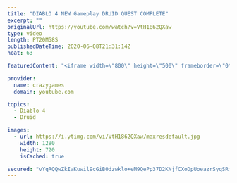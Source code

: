 ```yaml
---
title: "DIABLO 4 NEW Gameplay DRUID QUEST COMPLETE"
excerpt: ""
originalUrl: https://youtube.com/watch?v=VtH1862QXaw
type: video
length: PT20M58S
publishedDateTime: 2020-06-08T21:31:14Z
heat: 63

featuredContent: "<iframe width=\"800\" height=\"500\" frameborder=\"0\" src=\"https://www.youtube.com/embed/VtH1862QXaw\" allow=\"accelerometer; autoplay; encrypted-media; gyroscope; picture-in-picture\" allowfullscreen></iframe>"

provider:
  name: crazygames
  domain: youtube.com

topics:
  - Diablo 4
  - Druid

images:
  - url: https://i.ytimg.com/vi/VtH1862QXaw/maxresdefault.jpg
    width: 1280
    height: 720
    isCached: true

secured: "vYqRQQwZkIaKuwil9cGiB0dzwklo+eM9QePp37D2KNjfCXoDpUoeazrSyqSRjTFFTCPT8juFXmCOF9xZ5cs1raAfjn/NaOkMsHGD6AiMRtA0obWgj0qJrVMRvHiexnmSBukCSEd/Q9q9MrnSZEdk5YuaW0b1nMzluoVzfb2Rk2MrXmub3RaBtRlnd9nOnkAe3jT/yXEJ9Ov9lY6EarzNQLBn9UR5MqntgMqCf0TVOoCzXQmorDmtceGnukO09eJtzMlueyJQd2aXrCAGXmoVexh8o4qXYmYi7DdkONASiDwS6DhPMBPnPkG9USorAsy//IcVnANmALNpuUVOrwPRlcIhJFsMrS0XSfou9uZFd57uCS628wQ0uCYeGynt7MupNkYJfBUSnop+KJjU0TXTebLh6+OE+vS7HfLyf31XVEM=;iR7eHAna2y0pevm98E9FEA=="
---
```


